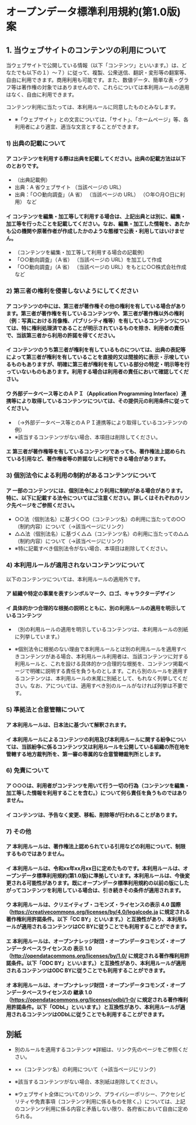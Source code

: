 # オープンデータ標準利用規約(第1.0版)案

## 1. 当ウェブサイトのコンテンツの利用について

当ウェブサイトで公開している情報（以下「コンテンツ」といいます。）は、どなたでも以下の１）～７）に従って、複製、公衆送信、翻訳・変形等の翻案等、自由に利用できます。商用利用も可能です。また、数値データ、簡単な表・グラフ等は著作権の対象ではありませんので、これらについては本利用ルールの適用はなく、自由に利用できます。

コンテンツ利用に当たっては、本利用ルールに同意したものとみなします。

- ※「ウェブサイト」との文言については、「サイト」、「ホームページ」等、各利用者により適宜、適当な文言とすることができます。

### 1) 出典の記載について

#### ア コンテンツを利用する際は出典を記載してください。出典の記載方法は以下のとおりです。

- （出典記載例）
- 出典：A 省ウェブサイト （当該ページの URL）
- 出典：「○○動向調査」（A 省） （当該ページの URL） （○年○月○日に利用） など

#### イ コンテンツを編集・加工等して利用する場合は、上記出典とは別に、編集・加工等を行ったことを記載してください。なお、編集・加工した情報を、あたかも公の機関や原著作者が作成したかのような態様で公表・利用してはいけません。

- （コンテンツを編集・加工等して利用する場合の記載例）
- 「○○動向調査」（Ａ省） （当該ページの URL）を加工して作成
- 「○○動向調査」（A 省） （当該ページの URL）をもとに○○株式会社作成 など

### 2) 第三者の権利を侵害しないようにしてください

#### ア コンテンツの中には、第三者が著作権その他の権利を有している場合があります。第三者が著作権を有しているコンテンツや、第三者が著作権以外の権利（例：写真における肖像権、パブリシティ権等）を有しているコンテンツについては、特に権利処理済であることが明示されているものを除き、利用者の責任で、当該第三者から利用の許諾を得てください。

#### イ コンテンツのうち第三者が権利を有しているものについては、出典の表記等によって第三者が権利を有していることを直接的又は間接的に表示・示唆しているものもありますが、明確に第三者が権利を有している部分の特定・明示等を行っていないものもあります。利用する場合は利用者の責任において確認してください。

#### ウ 外部データベース等とのＡＰＩ（Application Programming Interface）連携等により取得しているコンテンツについては、その提供元の利用条件に従ってください。

- （→外部データベース等とのＡＰＩ連携等により取得しているコンテンツの例）
- ※該当するコンテンツがない場合、本項目は削除してください。

#### エ 第三者が著作権等を有しているコンテンツであっても、著作権法上認められている引用など、著作権者等の許諾なしに利用できる場合があります。

### 3) 個別法令による利用の制約があるコンテンツについて

#### ア 一部のコンテンツには、個別法令により利用に制約がある場合があります。特に、以下に記載する法令についてはご注意ください。詳しくはそれぞれのリンク先ページをご参照ください。

- ○○法（個別法名）に基づく○○（コンテンツ名）の利用に当たっての○○（制約内容）について（→該当ページにリンク）
- △△法（個別法名）に基づく△△（コンテンツ名）の利用に当たっての△△（制約内容）について（→該当ページにリンク） 
- ※特に記載すべき個別法令がない場合、本項目は削除してください。

### 4) 本利用ルールが適用されないコンテンツについて

以下のコンテンツについては、本利用ルールの適用外です。

#### ア 組織や特定の事業を表すシンボルマーク、ロゴ、キャラクターデザイン

#### イ 具体的かつ合理的な根拠の説明とともに、別の利用ルールの適用を明示しているコンテンツ

- （別の利用ルールの適用を明示しているコンテンツは、本利用ルールの別紙に列挙しています。）

- ※個別法令に根拠のない理由で本利用ルールとは別の利用ルールを適用すべきコンテンツがある場合、本利用ルール利用者は、当該コンテンツに対する利用ルールと、これを設ける具体的かつ合理的な根拠を、コンテンツ掲載ページで明確に説明する責任を負うものとします。これら別のルールを適用するコンテンツは、本利用ルールの末尾に別紙として、もれなく列挙してください。なお、アについては、適用すべき別のルールがなければ列挙は不要です。

### 5) 準拠法と合意管轄について

#### ア 本利用ルールは、日本法に基づいて解釈されます。

#### イ 本利用ルールによるコンテンツの利用及び本利用ルールに関する紛争については、当該紛争に係るコンテンツ又は利用ルールを公開している組織の所在地を管轄する地方裁判所を、第一審の専属的な合意管轄裁判所とします。

### 6) 免責について

#### ア ○○○は、利用者がコンテンツを用いて行う一切の行為（コンテンツを編集・加工等した情報を利用することを含む。）について何ら責任を負うものではありません。

#### イ コンテンツは、予告なく変更、移転、削除等が行われることがあります。

### 7) その他

#### ア 本利用ルールは、著作権法上認められている引用などの利用について、制限するものではありません。

#### イ 本利用ルールは、令和xx年xx月xx日に定めたものです。本利用ルールは、オープンデータ標準利用規約(第1.0版)に準拠しています。本利用ルールは、今後変更される可能性があります。既にオープンデータ標準利用規約の以前の版にしたがってコンテンツを利用している場合は、引き続きその条件が適用されます。

#### ウ 本利用ルールは、クリエイティブ・コモンズ・ライセンスの表示 4.0 国際（https://creativecommons.org/licenses/by/4.0/legalcode.ja に規定される著作権利用許諾条件。以下「CC BY」といいます。）と互換性があり、本利用ルールが適用されるコンテンツはCC BYに従うことでも利用することができます。

#### エ 本利用ルールは、オープンナレッジ財団・オープンデータコモンズ・オープンデータベースライセンスの 表示 1.0（http://opendatacommons.org/licenses/by/1.0/ に規定される著作権利用許諾条件。以下「ODC BY」といいます。）と互換性があり、本利用ルールが適用されるコンテンツはODC BYに従うことでも利用することができます。

#### オ 本利用ルールは、オープンナレッジ財団・オープンデータコモンズ・オープンデータベースライセンスの 継承 1.0（https://opendatacommons.org/licenses/odbl/1-0/ に規定される著作権利用許諾条件。以下「ODbL」といいます。）と互換性があり、本利用ルールが適用されるコンテンツはODbLに従うことでも利用することができます。



## 別紙

- 別のルールを適用するコンテンツ ※詳細は、リンク先のぺージをご参照ください。
- ××（コンテンツ名）の利用について（→該当ページにリンク）

- ※該当するコンテンツがない場合、本別紙は削除してください。
- ※ウェブサイト全体についてのリンク、プライバシーポリシー、アクセシビリティや免責事項（コンテンツ利用に係るものを除く。）については、上記のコンテンツ利用に係る内容と矛盾しない限り、各府省において自由に定められる。
